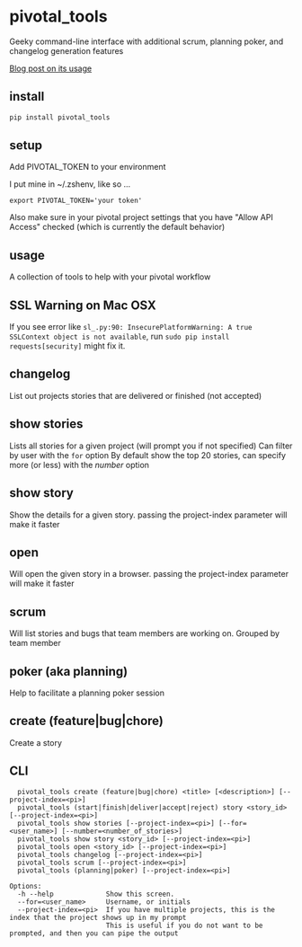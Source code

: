 pivotal_tools
=============

Geeky command-line interface with additional scrum, planning poker, and changelog generation features

[Blog post on its usage](http://jtushman.github.io/blog/2013/08/15/introducing-pivotal-tools/)


install
-------

```bash
pip install pivotal_tools
```


setup
-----
Add PIVOTAL_TOKEN to your environment

I put mine in ~/.zshenv, like so ...

`export PIVOTAL_TOKEN='your token'`

Also make sure in your pivotal project settings that you have "Allow API Access" checked (which is currently the default behavior)

usage
-----

A collection of tools to help with your pivotal workflow


SSL Warning on Mac OSX
-----
If you see error like `sl_.py:90: InsecurePlatformWarning: A true SSLContext object is not available`, run
`sudo pip install requests[security]` might fix it.

changelog
---------------
List out projects stories that are delivered or finished (not accepted)

show stories
---------------
Lists all stories for a given project (will prompt you if not specified)
Can filter by user with the `for` option
By default show the top 20 stories, can specify more (or less) with the _number_ option

show story
---------------
Show the details for a given story.  passing the project-index parameter will make it faster

open
---------------
Will open the given story in a browser.  passing the project-index parameter will make it faster

scrum
---------------
Will list stories and bugs that team members are working on.  Grouped by team member

poker (aka planning)
---------------
Help to facilitate a planning poker session

create (feature|bug|chore)
---------------
Create a story



CLI
---
```
  pivotal_tools create (feature|bug|chore) <title> [<description>] [--project-index=<pi>]
  pivotal_tools (start|finish|deliver|accept|reject) story <story_id> [--project-index=<pi>]
  pivotal_tools show stories [--project-index=<pi>] [--for=<user_name>] [--number=<number_of_stories>]
  pivotal_tools show story <story_id> [--project-index=<pi>]
  pivotal_tools open <story_id> [--project-index=<pi>]
  pivotal_tools changelog [--project-index=<pi>]
  pivotal_tools scrum [--project-index=<pi>]
  pivotal_tools (planning|poker) [--project-index=<pi>]

Options:
  -h --help             Show this screen.
  --for=<user_name>     Username, or initials
  --project-index=<pi>  If you have multiple projects, this is the index that the project shows up in my prompt
                        This is useful if you do not want to be prompted, and then you can pipe the output
```
